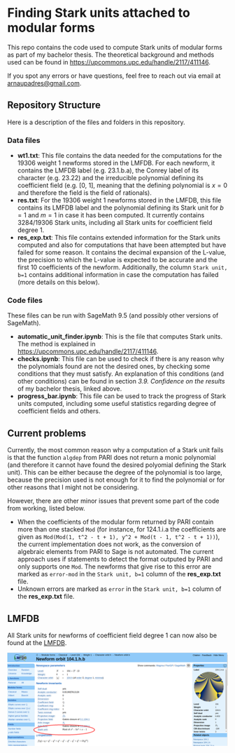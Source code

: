 # Finding Stark units attached to modular forms

This repo contains the code used to compute Stark units of modular forms as part of my bachelor thesis. 
The theoretical background and methods used can be found in https://upcommons.upc.edu/handle/2117/411146. 

If you spot any errors or have questions, feel free to reach out via email at [arnaupadres@gmail.com](mailto:arnaupadres@gmail.com).


## Repository Structure

Here is a description of the files and folders in this repository. 

### Data files

- **wt1.txt**: This file contains the data needed for the computations for the 19306 weight 1 newforms stored in the LMFDB. For each newform, it contains the LMFDB label (e.g. 23.1.b.a), the Conrey label of its character (e.g. 23.22) and the irreducible polynomial defining its coefficient field (e.g. [0, 1], meaning that the defining polynomial is $x=0$ and therefore the field is the field of rationals). 
- **res.txt**: For the 19306 weight 1 newforms stored in the LMFDB, this file contains its LMFDB label and the polynomial defining its Stark unit for $b=1$ and $m=1$ in case it has been computed. It currently contains 3284/19306 Stark units, including all Stark units for coefficient field degree 1. 
- **res_exp.txt**: This file contains extended information for the Stark units computed and also for computations that have been attempted but have failed for some reason. It contains the decimal expansion of the L-value, the precision to which the L-value is expected to be accurate and the first 10 coefficients of the newform. Additionally, the column `Stark unit, b=1` contains additional information in case the computation has failed (more details on this below). 

### Code files

These files can be run with SageMath 9.5 (and possibly other versions of SageMath). 

- **automatic_unit_finder.ipynb**: This is the file that computes Stark units. The method is explained in https://upcommons.upc.edu/handle/2117/411146.
- **checks.ipynb**: This file can be used to check if there is any reason why the polynomials found are not the desired ones, by checking some conditions that they must satisfy. An explanation of this conditions (and other conditions) can be found in section *3.9. Confidence on the results* of my bachelor thesis, linked above. 
- **progress_bar.ipynb**: This file can be used to track the progress of Stark units computed, including some useful statistics regarding degree of coefficient fields and others. 

## Current problems

Currently, the most common reason why a computation of a Stark unit fails is that the function `algdep` from PARI does not return a monic polynomial (and therefore it cannot have found the desired polyomial defining the Stark unit). This can be either because the degree of the polynomial is too large, because the precision used is not enough for it to find the polynomial or for other reasons that I might not be considering. 

However, there are other minor issues that prevent some part of the code from working, listed below. 

- When the coefficients of the modular form returned by PARI contain more than one stacked `Mod` (for instance, for 124.1.i.a the coefficients are given as `Mod(Mod(1, t^2 - t + 1), y^2 + Mod(t - 1, t^2 - t + 1))`), the current implementation does not work, as the conversion of algebraic elements from PARI to Sage is not automated. The current approach uses if statements to detect the format outputed by PARI and only supports one `Mod`. The newforms that give rise to this error are marked as `error-mod` in the `Stark unit, b=1` column of the **res_exp.txt** file.
- Unknown errors are marked as `error` in the `Stark unit, b=1` column of the **res_exp.txt** file.

## LMFDB

All Stark units for newforms of coefficient field degree 1 can now also be found at the [LMFDB](www.lmfdb.com). 

![](https://github.com/arnaupadress/Finding-Stark-units-attached-to-modular-forms/blob/master/.github/edit)




